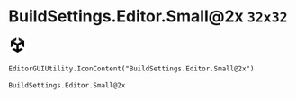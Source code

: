 # BuildSettings.Editor.Small@2x `32x32`
<img src="/img/BuildSettings.Editor.Small@2x.png" width=32 height=32>

``` CSharp
EditorGUIUtility.IconContent("BuildSettings.Editor.Small@2x")
```
```
BuildSettings.Editor.Small@2x
```
